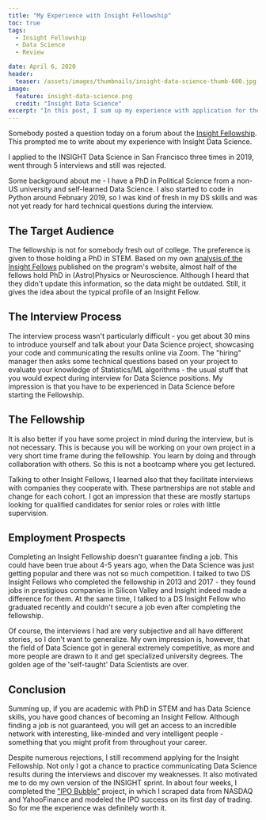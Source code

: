 ```yaml
---
title: "My Experience with Insight Fellowship"
toc: true
tags:
  - Insight Fellowship
  - Data Science
  - Review

date: April 6, 2020
header:
  teaser: /assets/images/thumbnails/insight-data-science-thumb-600.jpg
image:
  feature: insight-data-science.png
  credit: "Insight Data Science"
excerpt: "In this post, I sum up my experience with application for the Insight Data Science Fellowship."
---
```


Somebody posted a question today on a forum about the [Insight Fellowship](http://insightfellows.com). This prompted me to write about my experience with Insight Data Science. 

I applied to the INSIGHT Data Science in San Francisco three times in 2019, went through 5 interviews and still was rejected. 

Some background about me - I have a PhD in Political Science from a non-US university and self-learned Data Science. I also started to code in Python around February 2019, so I was kind of fresh in my DS skills and was not yet ready for hard technical questions during the interview. 
 

## The Target Audience
The fellowship is not for somebody fresh out of college. The preference is given to those holding a PhD in STEM. Based on my own [analysis of the Insight Fellows](https://www.cross-validated.com/Insight-Data-Science-Fellows/) published on the program's website, almost half of the fellows hold PhD in (Astro)Physics or Neuroscience. Although I heard that they didn't update  this information, so the data might be outdated. Still, it gives the idea about the typical profile of an Insight Fellow.


## The Interview Process
The interview process wasn't particularly difficult - you get about 30 mins to introduce yourself and talk about your Data Science project, showcasing your code and communicating the results online via Zoom. The "hiring" manager then asks some technical questions based on your project to evaluate your knowledge of Statistics/ML algorithms - the usual stuff that you would expect during interview for Data Science positions. My impression is that you have to be experienced in Data Science before starting the Fellowship. 

## The Fellowship 
It is also better if you have some project in mind during the interview, but is not necessary. This is because you will be working on your own project in a very short time frame during the fellowship. You learn by doing and through collaboration with others. So this is not a bootcamp where you get lectured. 

Talking to other Insight Fellows, I learned also that they facilitate interviews with companies they cooperate with. These partnerships are not stable and change for each cohort. I got an impression that these are mostly startups looking for qualified candidates for senior roles or roles with little supervision. 

## Employment Prospects
Completing an Insight Fellowship doesn't guarantee finding a job. This could have been true about 4-5 years ago, when the Data Science was just getting popular and there was not so much competition. I talked to two DS Insight Fellows who completed the fellowship in 2013 and 2017 - they found jobs in prestigious companies in Silicon Valley and Insight indeed made a difference for them. At the same time, I talked to a DS Insight Fellow who graduated recently and couldn't secure a job even after completing the fellowship. 

Of course, the interviews I had are very subjective and all have different stories, so I don't want to generalize. My own impression is, however, that the field of Data Science got in general extremely competitive, as more and more people are drawn to it and get specialized university degrees. The golden age of the 'self-taught' Data Scientists are over. 

## Conclusion
Summing up, if you are academic with PhD in STEM and has Data Science skills, you have good chances of becoming an Insight Fellow. Although finding a job is not guaranteed, you will get an access to an incredible network with interesting, like-minded and very intelligent people - something that you might profit from throughout your career. 

Despite numerous rejections, I still recommend applying for the Insight Fellowship. Not only I got a chance to practice communicating Data Science results during the interviews and discover my weaknesses. It also motivated me to do my own version of the INSIGHT sprint. In about four weeks, I completed the ["IPO Bubble"](https://github.com/k-bosko/IPO_bubble) project, in which I scraped data from NASDAQ and YahooFinance and modeled the IPO success on its first day of trading. So for me the experience was definitely worth it. 

